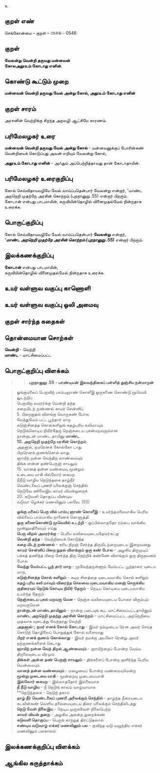 உ

## குறள் எண் 

செங்கோன்மை  – குறள் – ௦௫௪௬ - 0546  

## குறள் 

**வேலன்று வென்றி தருவது மன்னவன்  
கோலஅதூஉம் கோடாது எனின்.**  

## கொண்டு கூட்டும் முறை

**மன்னவன் வென்றி தருவது வேல் அன்று கோல், அதூஉம் கோடாது எனின்**

## குறள் சாரம் 

அரசனின் வெற்றிக்கு சிறந்த அறவழி ஆட்சியே காரணம்.  

## பரிமேலழகர் உரை

**மன்னவன் வென்றி தருவது வேல் அன்று கோல்** - மன்னவனுக்குப் போரின்கண் வென்றியைக் கொடுப்பது அவன் எறியும் வேலன்று கோல்,  

**அதூஉம் கோடாது எனின்** - அஃதும் அப்பெற்றித்தாவது தான் கோடாதாயின். 

## பரிமேலழகர் உரைகுறிப்பு   

கோல் செவ்விதாயவழியே வேல் வாய்ப்பதென்பார் வேலன்று என்றார், 'மாண்ட அறநெறி முதற்றே அரசின் கொற்றம் (புறநானுறு .55) என்றார் பிறரும்.  
கோடான் என்பது பாடமாயின், கருவியின்தொழில் வினைமுதல்மேல் நின்றதாக உரைக்க.    

## பொருட்குறிப்பு 

கோல் செவ்விதாயவழியே வேல் வாய்ப்பதென்பார் **வேலன்று** என்றார்,  
_**'மாண்ட அறநெறி முதற்றே அரசின் கொற்றம் (புறநானுறு .55)**_ என்றார் பிறரும்.    

## இலக்கணக்குறிப்பு  

**கோடான்** என்பது பாடமாயின்,  
கருவியின்தொழில் வினைமுதல்மேல் நின்றதாக உரைக்க.   

## உயர் வள்ளுவ வகுப்பு காணொளி


## உயர் வள்ளுவ வகுப்பு ஒலி அமைவு 

 
## குறள் சார்ந்த கதைகள் 


## தொன்மையான சொற்கள்

**வென்றி** - வெற்றி   
**மாண்ட** - மாட்சிமைப்பட்ட  

## பொருட்குறிப்பு விளக்கம்  

>>**புறநானுறு .55 - பாண்டியன் இலவந்திகைப் பள்ளித் துஞ்சிய நன்மாறன்**  

>ஓங்குமலைப் பெருவிற் பாம்புஞாண் கொளீஇ 
 >ஒருகணை கொண்டு மூவெயி லுடற்றிப்  
 >பெருவிற லமரர்க்கு வென்றி தந்த  
 >கறைமிடற் றண்ணல் காமர் சென்னிப்  
 >5.	பிறைநுதல் விளங்கு மொருகண் போல  
 >வேந்துமேம் பட்ட பூந்தார் மாற  
 >கடுஞ்சினத்த கொல்களிறுங் கதழ்பரிய கலிமாவும்  
 >நெடுங்கொடிய நிமிர்தேரு நெஞ்சுடைய புகன்மறவரும்என  
 >நான்குடன் மாண்ட தாயினு **மாண்ட  
 >10.	அறநெறி முதற்றே யரசின் கொற்றம்**  
 >அதனால், நமரெனக் கோல்கோ டாது  
 >பிறரெனக் குணங்கொல் லாது  
 >ஞாயிற் றன்ன வெந்திற லாண்மையும்  
 >திங்க ளன்ன தண்பெருஞ் சாயலும்  
 >15.	வானத் தன்ன வண்மையு மூன்றும்  
 >உடையை யாகி யில்லோர் கையற  
 >நீநீடு வாழிய நெடுந்தகை தாழ்நீர்  
 >வெண்டலைப் புணரி யலைக்குஞ் செந்தில்  
 >நெடுவே ணிலைஇய காமர் வியன்றுறைக்  
 >20.	கடுவளி தொகுப்ப வீண்டிய  
 >வடுவா ழெக்கர் மணலினும் பலவே. (55)  
 
 >**ஓங்கு மலைப் பெரு வில் பாம்பு ஞாண் கொளீஇ** - உயர்ந்தமலையாகிய பெரிய வில்லைப் பாம்பாகிய நாணைக் கொளுத்தி  
 >**ஒரு கணைகொண்டு மூவெயில் உடற்றி** - ஒப்பில்லாததோ ரம்பை வாங்கிய மூன்றுமதிலையும் எய்து  
 >**பெரு விறல் அமரர்க்கு** - பெரிய வலியையுடையதேவர்கட்கு  
 >**வென்றி தந்த** - வெற்றியைக் கொடுத்த  
 >**கறை மிடற் றண்ணல்** - கரிய நிறஞ் சேர்ந்த திருமிடற்றையுடைய இறைவனது  
 >**காமர் சென்னிப் பிறை நுதல் விளங்கும் ஒரு கண் போல** - அழகிய திருமுடிப் பக்கத் தணிந்த பிறை சேர்ந்த திரு நெற்றிக் கண்ணே விளங்கும் ஒரு திருநயனம் போல  
 >**வேந்து மேம்பட்ட பூந் தார் மாற** - மூவேந்தருள்ளும் மேம்பட்ட பூந்தாரை யுடைய மாற,  
 >**கடுஞ்சினத்த கொல் களிறும்** - கடிய சினத்தை யுடையவாகிய கொல் களிறும்  
 >**கதழ் பரிய கலி மாவும் விரைந்த செலவை யுடையவாகிய மனஞ் செருக்கிய குதிரையும் நெடுங் கொடிய நிமிர் தேரும்** - நெடிய கொடியை யுடையவாகிய உயர்ந்த தேரும்  
 >**நெஞ்சுடைய புகல் மறவரு மென** - நெஞ்சு வலியையுடைய போரை விரும்பும் மறவருமென  
 >**நான்குடன் மாண்டதாயினும்** - நான்கு படையுங் கூட மாட்சியைப்பட்டதாயினும்    
 >**மாண்ட அறநெறி முதற்று அரசின் கொற்றம்** - மாட்சிமைப்பட்ட அறநெறியை முதலாக வுடைத்து வேந்தரது வெற்றி   
 >**அதனால்-; நமர் எனக் கோல் கோடாது** - இவர் நம்முடைய ரென அவர் செய்த கொடுந் தொழிலைப் பொறுத்துக் கோல் வளையாது  
 >**பிறர் எனக் குணம் கொல்லாது** - இவர் நமக்கு அயலோ ரென்று அவர் நற்குணங்களைக் கெடாது  
 >**ஞாயிற் றன்ன வெந் திறல் ஆண்மையும்** - ஞாயிற்றைப் போன்ற வெய்ய திறலையுடைய வீரமும்  
 >**திங்கள் அன்ன தண் பெருஞ் சாயலும்** - திங்களைப் போன்ற குளிர்ந்த பெரிய மென்மையும்  
 >**வானத் தன்ன வண்மையும்** - மழையைப் போன்ற வண்மையுமென்ற  
 >**மூன்று முடையை யாகி** - மூன்றையு முடையையாகி  
 >**இல்லோர் கையற** - இல்லாததோர் இல்லையாக  
 >**நீ நீடு வாழிய** - நீ நெடுங் காலம் வாழ்வாயாக  
 >**நெடுந்தகை - நெடுந் தகாய்  
 >**தாழ் நீர் வெண்டலைப் புணரி அலைக்கும் செந்தில்** - தாழ்ந்த நீரையுடைய கடலின்கண் வெளிய தலையையுடைய திரை யலைக்கும் செந்திலிடத்து  
 >**நெடு வேள் நிலைஇய** - நெடிய முருகவேள் நிலைபெற்ற  
 >**காமர் வியன் துறை** - அழகிய அகன்ற துறைக்கண்  
 >**கடுவளி தொகுப்ப** - பெருங் காற்றுத் திரட்டுதலால்  
 >**ஈண்டிய வடுவாழ் எக்கர் மணலினும் பல** - குவிந்த வடு வழுந்திய எக்கர் மணலினும் பலகாலம்  
 
## இலக்கணக்குறிப்பு விளக்கம்


## ஆங்கில கருத்தாக்கம் 


